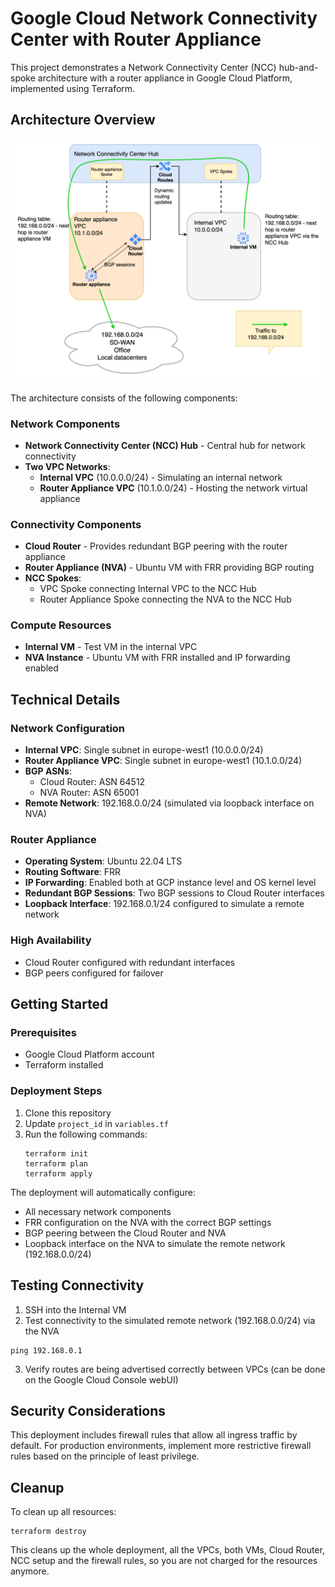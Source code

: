 # Google Cloud Network Connectivity Center with Router Appliance

This project demonstrates a Network Connectivity Center (NCC) hub-and-spoke architecture with a router appliance in Google Cloud Platform, implemented using Terraform.

## Architecture Overview

![Network Architecture Diagram](gcp-ncc-architecture.png)

The architecture consists of the following components:

### Network Components
- **Network Connectivity Center (NCC) Hub** - Central hub for network connectivity
- **Two VPC Networks**:
  - **Internal VPC** (10.0.0.0/24) - Simulating an internal network
  - **Router Appliance VPC** (10.1.0.0/24) - Hosting the network virtual appliance


### Connectivity Components
- **Cloud Router** - Provides redundant BGP peering with the router appliance
- **Router Appliance (NVA)** - Ubuntu VM with FRR providing BGP routing
- **NCC Spokes**:
  - VPC Spoke connecting Internal VPC to the NCC Hub
  - Router Appliance Spoke connecting the NVA to the NCC Hub

### Compute Resources
- **Internal VM** - Test VM in the internal VPC
- **NVA Instance** - Ubuntu VM with FRR installed and IP forwarding enabled

## Technical Details

### Network Configuration
- **Internal VPC**: Single subnet in europe-west1 (10.0.0.0/24)
- **Router Appliance VPC**: Single subnet in europe-west1 (10.1.0.0/24)
- **BGP ASNs**:
  - Cloud Router: ASN 64512
  - NVA Router: ASN 65001
- **Remote Network**: 192.168.0.0/24 (simulated via loopback interface on NVA)

### Router Appliance
- **Operating System**: Ubuntu 22.04 LTS
- **Routing Software**: FRR
- **IP Forwarding**: Enabled both at GCP instance level and OS kernel level
- **Redundant BGP Sessions**: Two BGP sessions to Cloud Router interfaces
- **Loopback Interface**: 192.168.0.1/24 configured to simulate a remote network

### High Availability
- Cloud Router configured with redundant interfaces
- BGP peers configured for failover

## Getting Started

### Prerequisites
- Google Cloud Platform account
- Terraform installed


### Deployment Steps
1. Clone this repository
2. Update `project_id` in `variables.tf`
3. Run the following commands:
   ```
   terraform init
   terraform plan
   terraform apply
   ```

The deployment will automatically configure:
- All necessary network components
- FRR configuration on the NVA with the correct BGP settings
- BGP peering between the Cloud Router and NVA
- Loopback interface on the NVA to simulate the remote network (192.168.0.0/24)


## Testing Connectivity
1. SSH into the Internal VM
2. Test connectivity to the simulated remote network (192.168.0.0/24) via the NVA
```
ping 192.168.0.1
```
3. Verify routes are being advertised correctly between VPCs (can be done on the Google Cloud Console webUI)

## Security Considerations

This deployment includes firewall rules that allow all ingress traffic by default. For production environments, implement more restrictive firewall rules based on the principle of least privilege.

## Cleanup

To clean up all resources: 
```
terraform destroy
```
This cleans up the whole deployment, all the VPCs, both VMs, Cloud Router, NCC setup and the firewall rules, so you are not charged for the resources anymore.